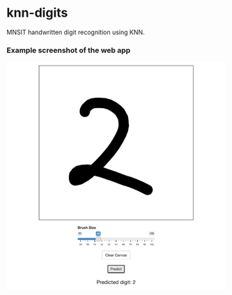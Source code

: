 # knn-digits
MNSIT handwritten digit recognition using KNN.

### Example screenshot of the web app
![screenshot](web/screenshot.png "Web app")

